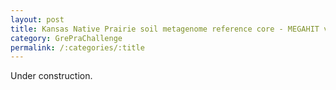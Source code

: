 ```yaml
---
layout: post
title: Kansas Native Prairie soil metagenome reference core - MEGAHIT v1.0.1
category: GrePraChallenge
permalink: /:categories/:title
---
```


Under construction.